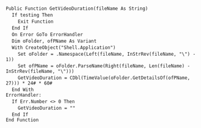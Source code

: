 &nbsp;  &nbsp;  &nbsp;  &nbsp;  
`Public Function GetVideoDuration(fileName As String)`  
&nbsp;&nbsp;&nbsp;&nbsp;`If testing Then`  
&nbsp;&nbsp;&nbsp;&nbsp;&nbsp;&nbsp;&nbsp;&nbsp;`Exit Function`  
&nbsp;&nbsp;&nbsp;&nbsp;`End If`  
&nbsp;&nbsp;&nbsp;&nbsp;`On Error GoTo ErrorHandler`  
&nbsp;&nbsp;&nbsp;&nbsp;`Dim oFolder, ofPName As Variant`  
&nbsp;&nbsp;&nbsp;&nbsp;`With CreateObject("Shell.Application")`  
&nbsp;&nbsp;&nbsp;&nbsp;&nbsp;&nbsp;&nbsp;&nbsp;`Set oFolder = .Namespace(Left(fileName, InStrRev(fileName, "\") - 1))`  
&nbsp;&nbsp;&nbsp;&nbsp;&nbsp;&nbsp;&nbsp;&nbsp;`Set ofPName = oFolder.ParseName(Right(fileName, Len(fileName) - InStrRev(fileName, "\")))`  
&nbsp;&nbsp;&nbsp;&nbsp;&nbsp;&nbsp;&nbsp;&nbsp;`GetVideoDuration = CDbl(TimeValue(oFolder.GetDetailsOf(ofPName, 27))) * 24# * 60#`  
&nbsp;&nbsp;&nbsp;&nbsp;`End With`  
`ErrorHandler:`  
&nbsp;&nbsp;&nbsp;&nbsp;`If Err.Number <> 0 Then`  
&nbsp;&nbsp;&nbsp;&nbsp;&nbsp;&nbsp;&nbsp;&nbsp;`GetVideoDuration = ""`  
&nbsp;&nbsp;&nbsp;&nbsp;`End If`  
`End Function`  

